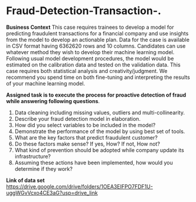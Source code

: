 # Fraud-Detection-Transaction-.

**Business Context**
This case requires trainees to develop a model for predicting fraudulent transactions for a
financial company and use insights from the model to develop an actionable plan. Data for the
case is available in CSV format having 6362620 rows and 10 columns.
Candidates can use whatever method they wish to develop their machine learning model.
Following usual model development procedures, the model would be estimated on the
calibration data and tested on the validation data. This case requires both statistical analysis and
creativity/judgment. We recommend you spend time on both fine-tuning and interpreting the
results of your machine learning model.

**Assigned task is to execute the process for proactive detection of fraud while answering following
questions**.
1. Data cleaning including missing values, outliers and multi-collinearity.
2. Describe your fraud detection model in elaboration.
3. How did you select variables to be included in the model?
4. Demonstrate the performance of the model by using best set of tools.
5. What are the key factors that predict fraudulent customer?
6. Do these factors make sense? If yes, How? If not, How not?
7. What kind of prevention should be adopted while company update its infrastructure?
8. Assuming these actions have been implemented, how would you determine if they work?

**Link of data set**
https://drive.google.com/drive/folders/1OEA3EIFPO7FDF1U-uggWGvVcxo4CE3aG?usp=drive_link
